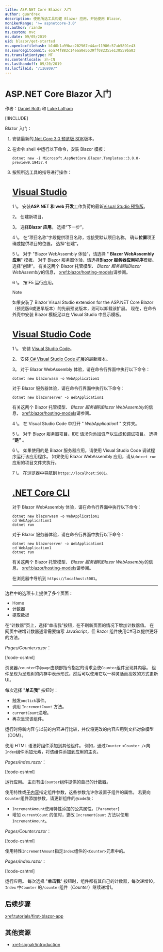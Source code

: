 ```yaml
---
title: ASP.NET Core Blazor 入门
author: guardrex
description: 使用所选工具构建 Blazor 应用，开始使用 Blazor。
monikerRange: '>= aspnetcore-3.0'
ms.author: riande
ms.custom: mvc
ms.date: 09/05/2019
uid: blazor/get-started
ms.openlocfilehash: b1d0b1a99bac202567e44ae11986c57ab5891e43
ms.sourcegitcommit: e5a74f882c14eaa0e5639ff082355e130559ba83
ms.translationtype: MT
ms.contentlocale: zh-CN
ms.lasthandoff: 09/20/2019
ms.locfileid: "71168097"
---
```

# <a name="get-started-with-aspnet-core-blazor"></a>ASP.NET Core Blazor 入门

作者：[Daniel Roth](https://github.com/danroth27) 和 [Luke Latham](https://github.com/guardrex)

[!INCLUDE[](~/includes/blazorwasm-preview-notice.md)]

Blazor 入门：

1. 安装最新的[.Net Core 3.0 预览版 SDK](https://dotnet.microsoft.com/download/dotnet-core/3.0)版本。

1. 在命令 shell 中运行以下命令，安装 Blazor 模板：

   ```dotnetcli
   dotnet new -i Microsoft.AspNetCore.Blazor.Templates::3.0.0-preview9.19457.4
   ```

1. 按照所选工具的指导进行操作：

   # <a name="visual-studiotabvisual-studio"></a>[Visual Studio](#tab/visual-studio)

   1 \。 安装**ASP.NET 和 web 开发**工作负荷的最新[Visual Studio 预览版](https://visualstudio.com/vs/preview)。

   2。 创建新项目。

   3。 选择**Blazor 应用**。 选择“下一步”。

   4 \。 在“项目名称”字段提供项目名称，或接受默认项目名称。 确认**位置**项正确或提供项目的位置。 选择“创建”。

   5 \。 对于 "Blazor WebAssembly 体验"，请选择 " **Blazor WebAssembly 应用**" 模板。 对于 Blazor 服务器体验，请选择**Blazor 服务器应用程序**模板。 选择“创建”。 有关这两个 Blazor 托管模型、 *Blazor 服务器*和*Blazor WebAssembly*的信息， <xref:blazor/hosting-models>请参阅。

   6 \。 按 F5 运行应用。

   > [!NOTE]
   > 如果安装了 Blazor Visual Studio extension for the ASP.NET Core Blazor （预览版6或更早版本）的先前预览版本，则可以卸载该扩展。 现在，在命令外壳中安装 Blazor 模板足以在 Visual Studio 中显示模板。

   # <a name="visual-studio-codetabvisual-studio-code"></a>[Visual Studio Code](#tab/visual-studio-code)

   1 \。 安装 [Visual Studio Code](https://code.visualstudio.com/)。

   2。 安装[ C# Visual Studio Code 扩展](https://marketplace.visualstudio.com/items?itemName=ms-vscode.csharp)的最新版本。

   3。 对于 Blazor WebAssembly 体验，请在命令行界面中执行以下命令：

      ```dotnetcli
      dotnet new blazorwasm -o WebApplication1
      ```

      对于 Blazor 服务器体验，请在命令行界面中执行以下命令：

      ```dotnetcli
      dotnet new blazorserver -o WebApplication1
      ```

      有关这两个 Blazor 托管模型、 *Blazor 服务器*和*Blazor WebAssembly*的信息， <xref:blazor/hosting-models>请参阅。

   4 \。 在 Visual Studio Code 中打开 " *WebApplication1* " 文件夹。

   5 \。 对于 Blazor 服务器项目，IDE 请求你添加资产以生成和调试项目。 选择 **“是”** 。

   6 \。 如果使用的是 Blazor 服务器应用，请使用 Visual Studio Code 调试程序运行该应用程序。 如果使用 Blazor WebAssembly 应用，请从`dotnet run`应用的项目文件夹执行。

   7 \。 在浏览器中导航到 `https://localhost:5001`。

   <!--

   # [Visual Studio for Mac](#tab/visual-studio-mac)

   1\. Install [Visual Studio for Mac](https://visualstudio.microsoft.com/vs/mac/). Switch the [Update channel to Preview](/visualstudio/mac/install-preview).

   2\. Select **File** > **New Solution** or **New Project**.

   3\. In the sidebar, select **.NET Core** > **App**.

   4\. For a Blazor Server experience, select the **Blazor Server App** template. For a Blazor WebAssembly experience, select the **Blazor WebAssembly App** template. Select **Next**. For information on the two Blazor hosting models, *Blazor Server* and *Blazor WebAssembly*, see <xref:blazor/hosting-models>.

   5\. The **Target Framework** defaults to **.NET Core 3.0**. Select **Next**.

   6\. In the **Project Name** field, enter `WebApplication1`. Select **Create**.

   7\. Select **Run** > **Run Without Debugging** to run the app *without the debugger*. Running with the debugger isn't supported at this time.

   -->

   # <a name="net-core-clitabnetcore-cli"></a>[.NET Core CLI](#tab/netcore-cli/)

   对于 Blazor WebAssembly 体验，请在命令行界面中执行以下命令：

   ```dotnetcli
   dotnet new blazorwasm -o WebApplication1
   cd WebApplication1
   dotnet run
   ```

   对于 Blazor 服务器体验，请在命令行界面中执行以下命令：

   ```dotnetcli
   dotnet new blazorserver -o WebApplication1
   cd WebApplication1
   dotnet run
   ```

   有关这两个 Blazor 托管模型、 *Blazor 服务器*和*Blazor WebAssembly*的信息， <xref:blazor/hosting-models>请参阅。

   在浏览器中导航到 `https://localhost:5001`。

   ---

边栏中的选项卡上提供了多个页面：

* Home
* 计数器
* 提取数据

在“计数器”页上，选择“单击我”按钮，在不刷新页面的情况下增加计数器值。 在网页中递增计数器通常需要编写 JavaScript，但 Razor 组件使用C#可以提供更好的方法。

*Pages/Counter.razor*：

[!code-cshtml[](get-started/samples_snapshot/3.x/Counter1.razor?highlight=7,12-15)]

浏览器`/counter`中`@page`由顶部指令指定的请求会使`Counter`组件呈现其内容。 组件呈现为呈现树的内存中表示形式，然后可以使用它以一种灵活而高效的方式更新 UI。

每次选择 "**单击我**" 按钮时：

* 触发`onclick`事件。
* 调用 `IncrementCount` 方法。
* `currentCount`递增。
* 再次呈现该组件。

运行时将新内容与以前的内容进行比较，并仅将更改的内容应用到文档对象模型（DOM）。

使用 HTML 语法将组件添加到其他组件。 例如，通过`Counter` `<Counter />`向`Index`组件添加元素，将该组件添加到应用的主页。

*Pages/Index.razor*：

[!code-cshtml[](get-started/samples_snapshot/3.x/Index1.razor?highlight=7)]

运行应用。 主页有由`Counter`组件提供的自己的计数器。

使用特性或[子内容](xref:blazor/components#child-content)指定组件参数，这些参数允许你设置子组件的属性。 若要向`Counter`组件添加参数，请更新组件的`@code`块：

* `IncrementAmount`使用特性添加的公共属性。`[Parameter]`
* 增加 `currentCount` 的值时，更改 `IncrementCount` 方法以使用 `IncrementAmount`。

*Pages/Counter.razor*：

[!code-cshtml[](get-started/samples_snapshot/3.x/Counter2.razor?highlight=12-13,17)]

使用特性`IncrementAmount`指定`Index`组件的`<Counter>`元素中的。

*Pages/Index.razor*：

[!code-cshtml[](get-started/samples_snapshot/3.x/Index2.razor?highlight=7)]

运行应用。 每次选择 "**单击我**" 按钮时，组件都有其自己的计数器，每次递增10。`Index` 中`Counter` 的`/counter`组件（*Counter*）继续递增1。

## <a name="next-steps"></a>后续步骤

<xref:tutorials/first-blazor-app>

## <a name="additional-resources"></a>其他资源

* <xref:signalr/introduction>
